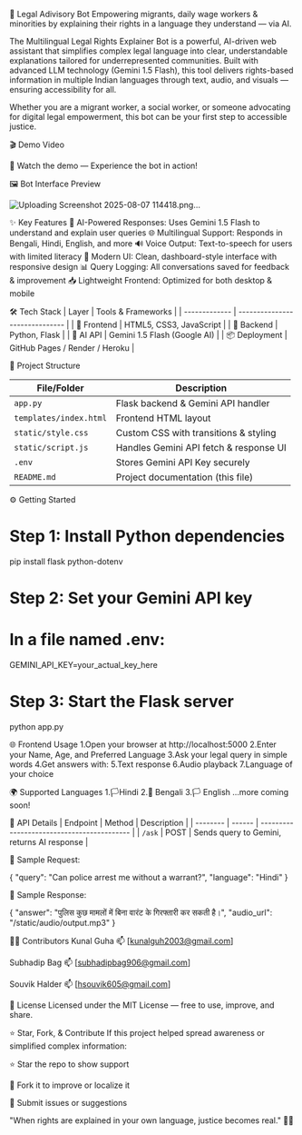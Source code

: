 🧠 Legal Adivisory Bot
Empowering migrants, daily wage workers & minorities by explaining their rights in a language they understand — via AI.

The Multilingual Legal Rights Explainer Bot is a powerful, AI-driven web assistant that simplifies complex legal language into clear, understandable explanations tailored for underrepresented communities. Built with advanced LLM technology (Gemini 1.5 Flash), this tool delivers rights-based information in multiple Indian languages through text, audio, and visuals — ensuring accessibility for all.

Whether you are a migrant worker, a social worker, or someone advocating for digital legal empowerment, this bot can be your first step to accessible justice.


🎬 Demo Video

🎥 Watch the demo — Experience the bot in action!



🖼️ Bot Interface Preview

![Uploading Screenshot 2025-08-07 114418.png…]()

✨ Key Features
🧠 AI-Powered Responses: Uses Gemini 1.5 Flash to understand and explain user queries
🌐 Multilingual Support: Responds in Bengali, Hindi, English, and more
🔊 Voice Output: Text-to-speech for users with limited literacy
🎨 Modern UI: Clean, dashboard-style interface with responsive design
📊 Query Logging: All conversations saved for feedback & improvement
📥 Lightweight Frontend: Optimized for both desktop & mobile

🛠️ Tech Stack
| Layer         | Tools & Frameworks             |
| ------------- | ------------------------------ |
| 🎨 Frontend   | HTML5, CSS3, JavaScript        |
| 🔧 Backend    | Python, Flask                  |
| 🧠 AI API     | Gemini 1.5 Flash (Google AI)   |
| 📦 Deployment | GitHub Pages / Render / Heroku |


📁 Project Structure

| File/Folder            | Description                            |
| ---------------------- | -------------------------------------- |
| `app.py`               | Flask backend & Gemini API handler     |
| `templates/index.html` | Frontend HTML layout                   |
| `static/style.css`     | Custom CSS with transitions & styling  |
| `static/script.js`     | Handles Gemini API fetch & response UI |
| `.env`                 | Stores Gemini API Key securely         |
| `README.md`            | Project documentation (this file)      |

⚙️ Getting Started
# Step 1: Install Python dependencies
pip install flask python-dotenv

# Step 2: Set your Gemini API key
# In a file named .env:
GEMINI_API_KEY=your_actual_key_here

# Step 3: Start the Flask server
python app.py

🌐 Frontend Usage
1.Open your browser at http://localhost:5000
2.Enter your Name, Age, and Preferred Language
3.Ask your legal query in simple words
4.Get answers with:
5.Text response
6.Audio playback
7.Language of your choice

🌍 Supported Languages
1.🏳️Hindi
2.🏴 Bengali
3.🏳 English
...more coming soon!

📡 API Details
| Endpoint | Method | Description                                |
| -------- | ------ | ------------------------------------------ |
| `/ask`   | POST   | Sends query to Gemini, returns AI response |

🧾 Sample Request:

{
  "query": "Can police arrest me without a warrant?",
  "language": "Hindi"
}

🧾 Sample Response:

{
  "answer": "पुलिस कुछ मामलों में बिना वारंट के गिरफ्तारी कर सकती है।",
  "audio_url": "/static/audio/output.mp3"
}

👨‍💻 Contributors
Kunal Guha
📫 [kunalguh2003@gmail.com]

Subhadip Bag
📫 [subhadipbag906@gmail.com]

Souvik Halder
📫 [hsouvik605@gmail.com]




📝 License
Licensed under the MIT License — free to use, improve, and share.

⭐ Star, Fork, & Contribute
If this project helped spread awareness or simplified complex information:

⭐ Star the repo to show support

🍴 Fork it to improve or localize it

🐛 Submit issues or suggestions

"When rights are explained in your own language, justice becomes real." 🧑‍⚖️
